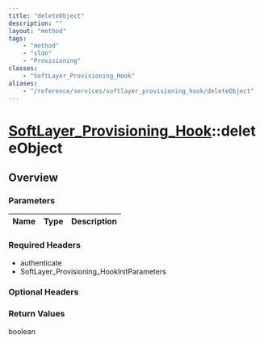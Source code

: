 ```yaml
---
title: "deleteObject"
description: ""
layout: "method"
tags:
    - "method"
    - "sldn"
    - "Provisioning"
classes:
    - "SoftLayer_Provisioning_Hook"
aliases:
    - "/reference/services/softlayer_provisioning_hook/deleteObject"
---
```

# [SoftLayer_Provisioning_Hook](/reference/services/SoftLayer_Provisioning_Hook)::deleteObject




## Overview 


### Parameters 
|Name | Type | Description |
| --- | --- | --- |


### Required Headers
* authenticate
* SoftLayer_Provisioning_HookInitParameters

### Optional Headers

### Return Values
boolean


